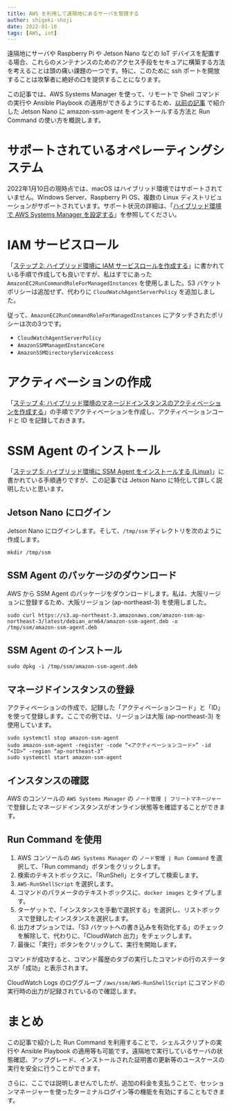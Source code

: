 ```yaml
---
title: AWS を利用して遠隔地にあるサーバを管理する 
author: shigeki-shoji
date: 2022-01-10
tags: [AWS, iot] 
---
```


遠隔地にサーバや Raspberry Pi や Jetson Nano などの IoT デバイスを配置する場合、これらのメンテナンスのためのアクセス手段をセキュアに構築する方法を考えることは頭の痛い課題の一つです。特に、このために ssh ポートを開放することは攻撃者に絶好の口を提供することになります。

この記事では、AWS Systems Manager を使って、リモートで Shell コマンドの実行や Ansible Playbook の適用ができるようにするため、[以前の記事](/blogs/2022/01/03/dapr-on-jetson-nano-with-k3s/) で紹介した Jetson Nano に amazon-ssm-agent をインストールする方法と Run Command の使い方を概説します。

# サポートされているオペレーティングシステム

2022年1月10日の現時点では、macOS はハイブリッド環境ではサポートされていません。Windows Server、Raspberry Pi OS、複数の Linux ディストリビューションがサポートされています。サポート状況の詳細は、「[ハイブリッド環境で AWS Systems Manager を設定する](https://docs.aws.amazon.com/ja_jp/systems-manager/latest/userguide/systems-manager-managedinstances.html)」を参照してください。

# IAM サービスロール

「[ステップ 2: ハイブリッド環境に IAM サービスロールを作成する](https://docs.aws.amazon.com/ja_jp/systems-manager/latest/userguide/sysman-service-role.html)」に書かれている手順で作成しても良いですが、私はすでにあった `AmazonEC2RunCommandRoleForManagedInstances` を使用しました。S3 バケットポリシーは追加せず、代わりに `CloudWatchAgentServerPolicy` を追加しました。

従って、`AmazonEC2RunCommandRoleForManagedInstances` にアタッチされたポリシーは次の3つです。

* `CloudWatchAgentServerPolicy`
* `AmazonSSMManagedInstanceCore`
* `AmazonSSMDirectoryServiceAccess`

# アクティベーションの作成

「[ステップ 4: ハイブリッド環境のマネージドインスタンスのアクティベーションを作成する](https://docs.aws.amazon.com/ja_jp/systems-manager/latest/userguide/sysman-managed-instance-activation.html)」の手順でアクティベーションを作成し、アクティベーションコードと ID を記録しておきます。

# SSM Agent のインストール

「[ステップ 5: ハイブリッド環境に SSM Agent をインストールする (Linux)](https://docs.aws.amazon.com/ja_jp/systems-manager/latest/userguide/sysman-install-managed-linux.html)」に書かれている手順通りですが、この記事では Jetson Nano に特化して詳しく説明したいと思います。

## Jetson Nano にログイン

Jetson Nano にログインします。そして、`/tmp/ssm` ディレクトリを次のように作成します。

```shell
mkdir /tmp/ssm
```

## SSM Agent のパッケージのダウンロード

AWS から SSM Agent のパッケージをダウンロードします。私は、大阪リージョンに登録するため、大阪リージョン (ap-northeast-3) を使用しました。

```shell
sudo curl https://s3.ap-northeast-3.amazonaws.com/amazon-ssm-ap-northeast-3/latest/debian_arm64/amazon-ssm-agent.deb -o /tmp/ssm/amazon-ssm-agent.deb
```

## SSM Agent のインストール

```shell
sudo dpkg -i /tmp/ssm/amazon-ssm-agent.deb
```

## マネージドインスタンスの登録

アクティベーションの作成で、記録した「アクティベーションコード」と「ID」を使って登録します。ここでの例では、リージョンは大阪 (ap-northeast-3) を使用しています。

```shell
sudo systemctl stop amazon-ssm-agent
sudo amazon-ssm-agent -register -code “<アクティベーションコード>” -id “<ID>” -region “ap-northeast-3”
sudo systemctl start amazon-ssm-agent
```

## インスタンスの確認

AWS のコンソールの `AWS Systems Manager` の `ノード管理 | フリートマネージャー` で登録したマネージドインスタンスがオンライン状態等を確認することができます。

## Run Command を使用

1. AWS コンソールの `AWS Systems Manager` の `ノード管理 | Run Command` を選択して、「Run command」ボタンをクリックします。
2. 検索のテキストボックスに、「RunShell」とタイプして検索します。
3. `AWS-RunShellScript` を選択します。
4. コマンドのパラメータのテキストボックスに、`docker images` とタイプします。
5. ターゲットで、「インスタンスを手動で選択する」を選択し、リストボックスで登録したインスタンスを選択します。
6. 出力オプションでは、「S3 バケットへの書き込みを有効化する」のチェックを解除して、代わりに、「CloudWatch 出力」をチェックします。
7. 最後に「実行」ボタンをクリックして、実行を開始します。

コマンドが成功すると、コマンド履歴のタブの実行したコマンドの行のステータスが「成功」と表示されます。

CloudWatch Logs のロググループ `/aws/ssm/AWS-RunShellScript` にコマンドの実行時の出力が記録されているので確認します。

# まとめ

この記事で紹介した Run Command を利用することで、シェルスクリプトの実行や Ansible Playbook の適用等も可能です。遠隔地で実行しているサーバの状態確認、アップグレード、インストールされた証明書の更新等のユースケースの実行を安全に行うことができます。

さらに、ここでは説明しませんでしたが、追加の料金を支払うことで、セッションマネージャーを使ったターミナルログイン等の機能を有効にすることもできます。
